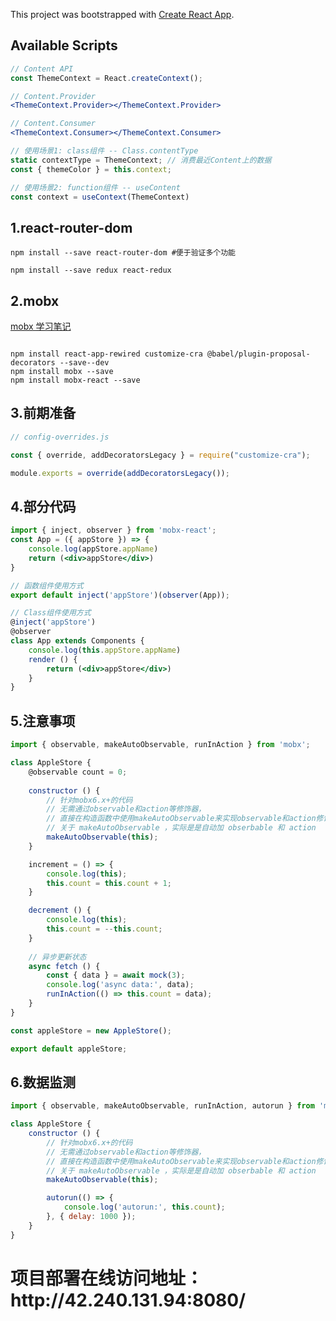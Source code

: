 This project was bootstrapped with [Create React App](https://github.com/facebook/create-react-app).

## Available Scripts

```jsx
// Content API
const ThemeContext = React.createContext();

// Content.Provider 
<ThemeContext.Provider></ThemeContext.Provider>

// Content.Consumer
<ThemeContext.Consumer></ThemeContext.Consumer>

// 使用场景1: class组件 -- Class.contentType
static contextType = ThemeContext; // 消费最近Content上的数据
const { themeColor } = this.context;

// 使用场景2: function组件 -- useContent
const context = useContext(ThemeContext)

```

## 1.react-router-dom

```shell
npm install --save react-router-dom #便于验证多个功能

npm install --save redux react-redux
```



## 2.mobx

[mobx 学习笔记](https://www.cnblogs.com/chenshufang/p/12152589.html)

```shell

npm install react-app-rewired customize-cra @babel/plugin-proposal-decorators --save--dev
npm install mobx --save
npm install mobx-react --save
```



## 3.前期准备

```javascript
// config-overrides.js

const { override, addDecoratorsLegacy } = require("customize-cra");

module.exports = override(addDecoratorsLegacy());
```



## 4.部分代码

```jsx
import { inject, observer } from 'mobx-react';
const App = ({ appStore }) => {
	console.log(appStore.appName)
    return (<div>appStore</div>)
}

// 函数组件使用方式
export default inject('appStore')(observer(App)); 

// Class组件使用方式
@inject('appStore')
@observer
class App extends Components {
    console.log(this.appStore.appName)
    render () {
        return (<div>appStore</div>)
    }
}
```



## 5.注意事项

```javascript
import { observable, makeAutoObservable, runInAction } from 'mobx';

class AppleStore {
	@observable count = 0;
	
	constructor () {
        // 针对mobx6.x+的代码
		// 无需通过observable和action等修饰器，
		// 直接在构造函数中使用makeAutoObservable来实现observable和action修饰器功能，使代码更加简洁
        // 关于 makeAutoObservable ，实际是是自动加 obserbable 和 action  而已
		makeAutoObservable(this); 
	}

	increment = () => {
		console.log(this);
		this.count = this.count + 1;
	}

	decrement () {
		console.log(this);
		this.count = --this.count;
	}
	
	// 异步更新状态
	async fetch () {
		const { data } = await mock(3);
		console.log('async data:', data);
		runInAction(() => this.count = data);
	}
}

const appleStore = new AppleStore();

export default appleStore;
```



## 6.数据监测

```javascript
import { observable, makeAutoObservable, runInAction, autorun } from 'mobx';

class AppleStore {
    constructor () {
        // 针对mobx6.x+的代码
        // 无需通过observable和action等修饰器，
        // 直接在构造函数中使用makeAutoObservable来实现observable和action修饰器功能，使代码更加简洁
        // 关于 makeAutoObservable ，实际是是自动加 obserbable 和 action  而已
        makeAutoObservable(this);

        autorun(() => {
            console.log('autorun:', this.count);
        }, { delay: 1000 });
    }
}
```

<h1>项目部署在线访问地址：http://42.240.131.94:8080/</h1>

